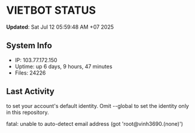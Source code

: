 # VIETBOT STATUS
**Updated**: Sat Jul 12 05:59:48 AM +07 2025

## System Info
- IP: 103.77.172.150
- Uptime: up 6 days, 9 hours, 47 minutes
- Files: 24226

## Last Activity

to set your account's default identity.
Omit --global to set the identity only in this repository.

fatal: unable to auto-detect email address (got 'root@vinh3690.(none)')
